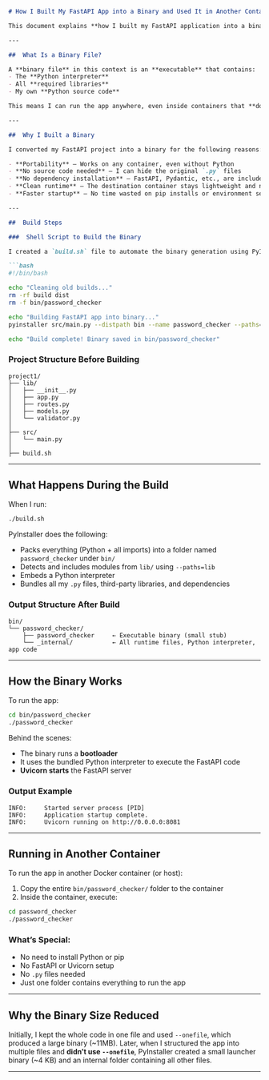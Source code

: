 
```markdown
# How I Built My FastAPI App into a Binary and Used It in Another Container

This document explains **how I built my FastAPI application into a binary** file using PyInstaller, and how that binary is used to run the application in a completely different container **without needing Python, pip, or the source code**.

---

##  What Is a Binary File?

A **binary file** in this context is an **executable** that contains:
- The **Python interpreter**
- All **required libraries**
- My own **Python source code**

This means I can run the app anywhere, even inside containers that **don’t have Python installed**, as long as I copy this binary along with its internal files.

---

##  Why I Built a Binary

I converted my FastAPI project into a binary for the following reasons:

- **Portability** – Works on any container, even without Python
- **No source code needed** – I can hide the original `.py` files
- **No dependency installation** – FastAPI, Pydantic, etc., are included in the binary
- **Clean runtime** – The destination container stays lightweight and neat
- **Faster startup** – No time wasted on pip installs or environment setup

---

##  Build Steps

###  Shell Script to Build the Binary

I created a `build.sh` file to automate the binary generation using PyInstaller:

```bash
#!/bin/bash

echo "Cleaning old builds..."
rm -rf build dist
rm -f bin/password_checker

echo "Building FastAPI app into binary..."
pyinstaller src/main.py --distpath bin --name password_checker --paths=lib

echo "Build complete! Binary saved in bin/password_checker"
```

### Project Structure Before Building

```
project1/
├── lib/
│   ├── __init__.py
│   ├── app.py
│   ├── routes.py
│   ├── models.py
│   └── validator.py
│
├── src/
│   └── main.py
│
├── build.sh
```

---

## What Happens During the Build

When I run:

```bash
./build.sh
```

PyInstaller does the following:

- Packs everything (Python + all imports) into a folder named `password_checker` under `bin/`
- Detects and includes modules from `lib/` using `--paths=lib`
- Embeds a Python interpreter
- Bundles all my `.py` files, third-party libraries, and dependencies

###  Output Structure After Build

```
bin/
└── password_checker/
    ├── password_checker     ← Executable binary (small stub)
    └── _internal/           ← All runtime files, Python interpreter, app code
```



---

##  How the Binary Works

To run the app:

```bash
cd bin/password_checker
./password_checker
```

Behind the scenes:

- The binary runs a **bootloader**
- It uses the bundled Python interpreter to execute the FastAPI code
- **Uvicorn starts** the FastAPI server

### Output Example

```
INFO:     Started server process [PID]
INFO:     Application startup complete.
INFO:     Uvicorn running on http://0.0.0.0:8081
```

---

##  Running in Another Container

To run the app in another Docker container (or host):

1. Copy the entire `bin/password_checker/` folder to the container
2. Inside the container, execute:

```bash
cd password_checker
./password_checker
```


###  What’s Special:

- No need to install Python or pip
- No FastAPI or Uvicorn setup
- No `.py` files needed
- Just one folder contains everything to run the app

---

##  Why the Binary Size Reduced

Initially, I kept the whole code in one file and used `--onefile`, which produced a large binary (~11MB). Later, when I structured the app into multiple files and **didn’t use `--onefile`**, PyInstaller created a small launcher binary (~4 KB) and an internal folder containing all other files.

---
